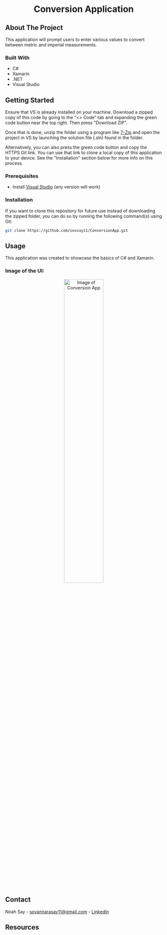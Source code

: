 <h1 align="center">Conversion Application</h1>

<!--About The Project-->
## About The Project
This application will prompt users to enter various values to convert between metric and imperial measurements.

### Built With
<ul>
  <li>C#</li>
  <li>Xamarin</li>
  <li>.NET</li>
  <li>Visual Studio</li>
</ul>

## Getting Started
Ensure that VS is already installed on your machine. Download a zipped copy of this code by going to the "<> Code" tab and expanding the green code button near the top right. Then press "Download ZIP".

Once that is done, unzip the folder using a program like <a href="https://www.7-zip.org/">7-Zip</a> and open the project in VS by launching the solution file (.sln) found in the folder.

Alternatively, you can also press the green code button and copy the HTTPS Git link. You can use that link to clone a local copy of this application to your device. See the "Installation" section below for more info on this process.

### Prerequisites
<ul>
  <li>
    Install <a href="https://visualstudio.microsoft.com/downloads/">Visual Studio<a> (any version will work)
  </li>
</ul>

### Installation
If you want to clone this repository for future use instead of downloading the zipped folder, you can do so by running the following command(s) using Git:

```sh
git clone https://github.com/sovsay11/ConversionApp.git
```
    

## Usage
This application was created to showcase the basics of C# and Xamarin.

### Image of the UI:
<p align="center">
<img src="[ConversionApp.png](https://github.com/sovsay11/sovsay11/blob/992f9d3b57806caacf9dc194d4aaffe6bc37ec70/ConversionApp.png)" alt="Image of Conversion App" height="50%" width="50%"/>
</p> 

## Contact
Noah Say - sovannarasay11@gmail.com - <a href="https://www.linkedin.com/in/noah-say-0b6210187/">LinkedIn</a>

## Resources
